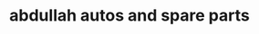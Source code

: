 ---
title: "abdullah autos and spare parts"
url: /karachi/abdullah-autos-and-spare-parts/
shop: car repair
---